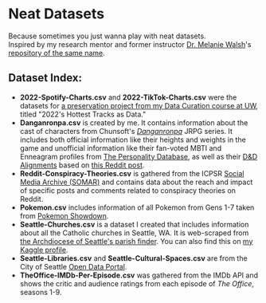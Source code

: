# Neat Datasets
Because sometimes you just wanna play with neat datasets. 
<br>
Inspired by my research mentor and former instructor [Dr. Melanie Walsh](https://melaniewalsh.org/)'s [repository of the same name](https://github.com/melaniewalsh/Neat-Datasets).

## Dataset Index:
- **2022-Spotify-Charts.csv** and **2022-TikTok-Charts.csv** were the datasets for [a preservation project from my Data Curation course at UW](https://github.com/ChessPiece21/LIS-54X/tree/main/Curation-Protocol), titled "2022's Hottest Tracks as Data."
- **Danganronpa.csv** is created by me. It contains information about the cast of characters from Chunsoft's *[Danganronpa](https://danganronpa.us/)* JRPG series. It includes both official information like their heights and weights in the game and unofficial information like their fan-voted MBTI and Enneagram profiles from [The Personality Database](https://www.personality-database.com/), as well as their [D&D Alignments](https://dungeonsdragons.fandom.com/wiki/Alignment) based on [this Reddit post](https://preview.redd.it/8xirl75dgy781.png?auto=webp&s=5fea6c4c98b35ebc737fc62242f1d0bb40c27733). 
- **Reddit-Conspiracy-Theories.csv** is gathered from the ICPSR [Social Media Archive (SOMAR)](https://socialmediaarchive.org/?ln=en) and contains data about the reach and impact of specific posts and comments related to conspiracy theories on Reddit.
- **Pokemon.csv** includes information of all Pokemon from Gens 1-7 taken from [Pokemon Showdown](https://play.pokemonshowdown.com/).
- **Seattle-Churches.csv** is a dataset I created that includes information about all the Catholic churches in Seattle, WA. It is web-scraped from [the Archdiocese of Seattle's parish finder](https://archseattle.org/parish-finder/). You can also find this on [my Kaggle profile](https://www.kaggle.com/datasets/chesspiece99/archdiocese-of-seattle-churches).
- **Seattle-Libraries.csv** and **Seattle-Cultural-Spaces.csv** are from the City of Seattle [Open Data Portal](https://data.seattle.gov/).
- **TheOffice-IMDb-Per-Episode.csv** was gathered from the IMDb API and shows the critic and audience ratings from each episode of *The Office*, seasons 1-9.
